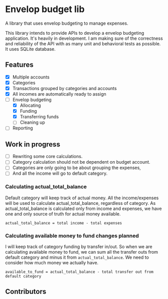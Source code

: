 # Envelop budget lib

A library that uses envelop budgeting to manage expenses.

This library intends to provide APIs to develop a envelop budgeting application. It's heavily in development. I am making sure of the correctness and reliability of the API with as many unit and behavioral tests as possible. It uses SQLite database.

## Features
- [x] Multiple accounts
- [x] Categories
- [x] Transactions grouped by categories and accounts
- [x] All incomes are automatically ready to assign
- [ ] Envelop budgeting
    - [x] Allocating
    - [x] Funding
    - [x] Transferring funds
    - [ ] Cleaning up
- [ ] Reporting

## Work in progress

- [ ] Rewriting some core calculations.
- [ ] Category calculation should not be dependent on budget account.
- [ ] Categories are only going to be about grouping the expenses,
- [ ] And all the income will go to default category.

### Calculating actual_total_balance

Default category will keep track of actual money. All the income/expenses will be used to calculate actual_total_balance, regardless of category. As actual_total_balance is calculated only from income and expenses, we have one and only source of truth for actual money available.

`actual_total_balance = total income - total expenses`

### Calculating available money to fund changes planned
I will keep track of category funding by transfer in/out. So when we are calculating available money to fund, we can sum all the transfer outs from default category and minus it from `actual_total_balance`. We need to consider how much money we actually have.

`available_to_fund = actual_total_balance - total transfer out from default category`


## Contributors

<!-- ALL-CONTRIBUTORS-LIST:START - Do not remove or modify this section -->
<!-- prettier-ignore-start -->
<!-- markdownlint-disable -->

<!-- markdownlint-restore -->
<!-- prettier-ignore-end -->

<!-- ALL-CONTRIBUTORS-LIST:END -->

